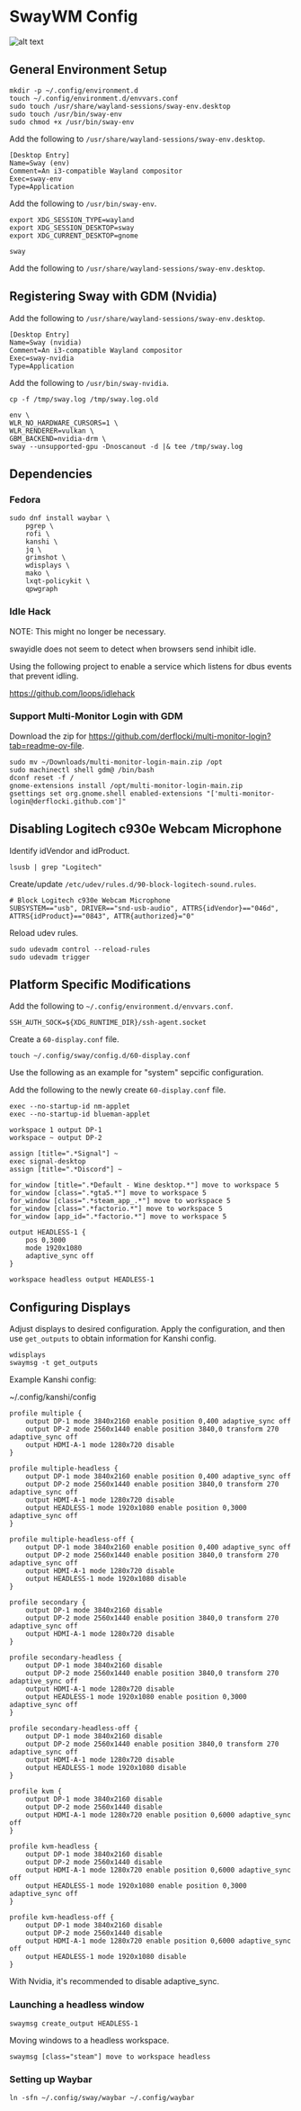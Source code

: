 # SwayWM Config

![alt text](.image/waybar.png)

## General Environment Setup

```shell
mkdir -p ~/.config/environment.d
touch ~/.config/environment.d/envvars.conf
sudo touch /usr/share/wayland-sessions/sway-env.desktop
sudo touch /usr/bin/sway-env
sudo chmod +x /usr/bin/sway-env
```

Add the following to `/usr/share/wayland-sessions/sway-env.desktop`.

```shell
[Desktop Entry]
Name=Sway (env)
Comment=An i3-compatible Wayland compositor
Exec=sway-env
Type=Application
```

Add the following to `/usr/bin/sway-env`.

```shell
export XDG_SESSION_TYPE=wayland
export XDG_SESSION_DESKTOP=sway
export XDG_CURRENT_DESKTOP=gnome

sway
```

Add the following to `/usr/share/wayland-sessions/sway-env.desktop`.

## Registering Sway with GDM (Nvidia)

Add the following to `/usr/share/wayland-sessions/sway-env.desktop`.

```shell
[Desktop Entry]
Name=Sway (nvidia)
Comment=An i3-compatible Wayland compositor
Exec=sway-nvidia
Type=Application
```

Add the following to `/usr/bin/sway-nvidia`.

```shell
cp -f /tmp/sway.log /tmp/sway.log.old

env \
WLR_NO_HARDWARE_CURSORS=1 \
WLR_RENDERER=vulkan \
GBM_BACKEND=nvidia-drm \
sway --unsupported-gpu -Dnoscanout -d |& tee /tmp/sway.log
```

## Dependencies

### Fedora

```shell
sudo dnf install waybar \
    pgrep \
    rofi \
    kanshi \
    jq \
    grimshot \
    wdisplays \
    mako \
    lxqt-policykit \
    qpwgraph
```

### Idle Hack

NOTE: This might no longer be necessary.

swayidle does not seem to detect when browsers send inhibit idle.

Using the following project to enable a service which listens for dbus events
that prevent idling.

https://github.com/loops/idlehack

### Support Multi-Monitor Login with GDM

Download the zip for https://github.com/derflocki/multi-monitor-login?tab=readme-ov-file.

```
sudo mv ~/Downloads/multi-monitor-login-main.zip /opt
sudo machinectl shell gdm@ /bin/bash
dconf reset -f /
gnome-extensions install /opt/multi-monitor-login-main.zip
gsettings set org.gnome.shell enabled-extensions "['multi-monitor-login@derflocki.github.com']"
```

## Disabling Logitech c930e Webcam Microphone

Identify idVendor and idProduct.

```shell
lsusb | grep "Logitech"
```

Create/update `/etc/udev/rules.d/90-block-logitech-sound.rules`.

```shell
# Block Logitech c930e Webcam Microphone
SUBSYSTEM=="usb", DRIVER=="snd-usb-audio", ATTRS{idVendor}=="046d", ATTRS{idProduct}=="0843", ATTR{authorized}="0"
```

Reload udev rules.

```
sudo udevadm control --reload-rules
sudo udevadm trigger
```

## Platform Specific Modifications

Add the following to `~/.config/environment.d/envvars.conf`.

```shell
SSH_AUTH_SOCK=${XDG_RUNTIME_DIR}/ssh-agent.socket
```

Create a `60-display.conf` file.

```shell
touch ~/.config/sway/config.d/60-display.conf
```

Use the following as an example for "system" sepcific configuration.

Add the following to the newly create `60-display.conf` file.

```shell
exec --no-startup-id nm-applet
exec --no-startup-id blueman-applet

workspace 1 output DP-1
workspace ~ output DP-2

assign [title=".*Signal"] ~
exec signal-desktop
assign [title=".*Discord"] ~

for_window [title=".*Default - Wine desktop.*"] move to workspace 5
for_window [class=".*gta5.*"] move to workspace 5
for_window [class=".*steam_app_.*"] move to workspace 5
for_window [class=".*factorio.*"] move to workspace 5
for_window [app_id=".*factorio.*"] move to workspace 5

output HEADLESS-1 {
    pos 0,3000
    mode 1920x1080
    adaptive_sync off
}

workspace headless output HEADLESS-1
```

## Configuring Displays

Adjust displays to desired configuration. Apply the configuration, and then
use `get_outputs` to obtain information for Kanshi config.

```shell
wdisplays
swaymsg -t get_outputs
```

Example Kanshi config:

~/.config/kanshi/config

```shell
profile multiple {
    output DP-1 mode 3840x2160 enable position 0,400 adaptive_sync off
    output DP-2 mode 2560x1440 enable position 3840,0 transform 270 adaptive_sync off
    output HDMI-A-1 mode 1280x720 disable
}

profile multiple-headless {
    output DP-1 mode 3840x2160 enable position 0,400 adaptive_sync off
    output DP-2 mode 2560x1440 enable position 3840,0 transform 270 adaptive_sync off
    output HDMI-A-1 mode 1280x720 disable
    output HEADLESS-1 mode 1920x1080 enable position 0,3000 adaptive_sync off
}

profile multiple-headless-off {
    output DP-1 mode 3840x2160 enable position 0,400 adaptive_sync off
    output DP-2 mode 2560x1440 enable position 3840,0 transform 270 adaptive_sync off
    output HDMI-A-1 mode 1280x720 disable
    output HEADLESS-1 mode 1920x1080 disable
}

profile secondary {
    output DP-1 mode 3840x2160 disable
    output DP-2 mode 2560x1440 enable position 3840,0 transform 270 adaptive_sync off
    output HDMI-A-1 mode 1280x720 disable
}

profile secondary-headless {
    output DP-1 mode 3840x2160 disable
    output DP-2 mode 2560x1440 enable position 3840,0 transform 270 adaptive_sync off
    output HDMI-A-1 mode 1280x720 disable
    output HEADLESS-1 mode 1920x1080 enable position 0,3000 adaptive_sync off
}

profile secondary-headless-off {
    output DP-1 mode 3840x2160 disable
    output DP-2 mode 2560x1440 enable position 3840,0 transform 270 adaptive_sync off
    output HDMI-A-1 mode 1280x720 disable
    output HEADLESS-1 mode 1920x1080 disable
}

profile kvm {
    output DP-1 mode 3840x2160 disable
    output DP-2 mode 2560x1440 disable
    output HDMI-A-1 mode 1280x720 enable position 0,6000 adaptive_sync off
}

profile kvm-headless {
    output DP-1 mode 3840x2160 disable
    output DP-2 mode 2560x1440 disable
    output HDMI-A-1 mode 1280x720 enable position 0,6000 adaptive_sync off
    output HEADLESS-1 mode 1920x1080 enable position 0,3000 adaptive_sync off
}

profile kvm-headless-off {
    output DP-1 mode 3840x2160 disable
    output DP-2 mode 2560x1440 disable
    output HDMI-A-1 mode 1280x720 enable position 0,6000 adaptive_sync off
    output HEADLESS-1 mode 1920x1080 disable
}
```

With Nvidia, it's recommended to disable adaptive_sync.

### Launching a headless window

```shell
swaymsg create_output HEADLESS-1
```

Moving windows to a headless workspace.

```shell
swaymsg [class="steam"] move to workspace headless
```

### Setting up Waybar

```shell
ln -sfn ~/.config/sway/waybar ~/.config/waybar
```

